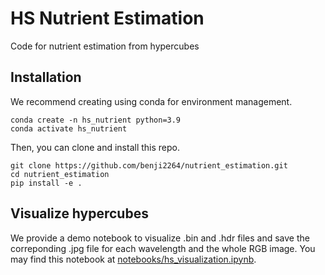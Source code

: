 # HS Nutrient Estimation

Code for nutrient estimation from hypercubes

## Installation

We recommend creating using conda for environment management.

```
conda create -n hs_nutrient python=3.9
conda activate hs_nutrient
```

Then, you can clone and install this repo.

```
git clone https://github.com/benji2264/nutrient_estimation.git
cd nutrient_estimation
pip install -e . 
```
## Visualize hypercubes

We provide a demo notebook to visualize .bin and .hdr files and save the correponding .jpg file for each wavelength and the whole RGB image. You may find this notebook at [notebooks/hs_visualization.ipynb](https://github.com/benji2264/nutrient_estimation/blob/main/notebooks/hs_visualization.ipynb).
